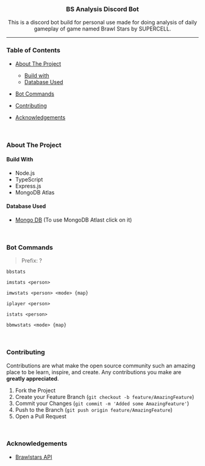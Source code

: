 <h3 align='center'>BS Analysis Discord Bot</h3>

<p align='center'>
    This is a discord bot build for personal use made for doing analysis of daily gameplay of game named Brawl Stars by SUPERCELL.
</p>

---

<h3>Table of Contents</h3>

-   [About The Project](#about-the-project)

    -   [Build with](#build-with)
    -   [Database Used](#database-used)

-   [Bot Commands](#bot-commands)
-   [Contributing](#contributing)
-   [Acknowledgements](#acknowledgements)

<br>

### About The Project

#### Build With

-   Node.js
-   TypeScript
-   Express.js
-   MongoDB Atlas

#### Database Used

-   [Mongo DB](https://www.mongodb.com/cloud/atlas) (To use MongoDB Atlast click on it)

<br>

### Bot Commands

> Prefix: ?

`bbstats`

`imstats <person>`

`imwstats <person> <mode> {map}`

`iplayer <person>`

`istats <person>`

`bbmwstats <mode> {map}`

<br>

### Contributing

Contributions are what make the open source community such an amazing place to be learn, inspire, and create. Any contributions you make are **greatly appreciated**.

1. Fork the Project
2. Create your Feature Branch (`git checkout -b feature/AmazingFeature`)
3. Commit your Changes (`git commit -m 'Added some AmazingFeature'`)
4. Push to the Branch (`git push origin feature/AmazingFeature`)
5. Open a Pull Request

<br>

### Acknowledgements

-   [Brawlstars API](https://developer.brawlstars.com/#/documentation)
